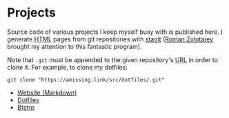 # Projects

Source code of various projects I keep myself busy with is published
here. I generate <abbr title="Hypertext Markup Language">HTML</abbr>
pages from git repositories with
[stagit](https://github.com/oxalorg/stagit) ([Roman
Zolotarev](https://www.romanzolotarev.com/stagit.html) brought my
attention to this fantastic program).

Note that `.git` must be appended to the given repository's
<abbr title="Uniform Resource Locator">URL</abbr> in order to clone
it. For example, to clone my dotfiles:

```
git clone "https://amissing.link/src/dotfiles/.git"
```

- [Website (Markdown)](../src/website_md)
- [Dotfiles](../src/dotfiles)
- [Btstrp](../src/btstrp)
